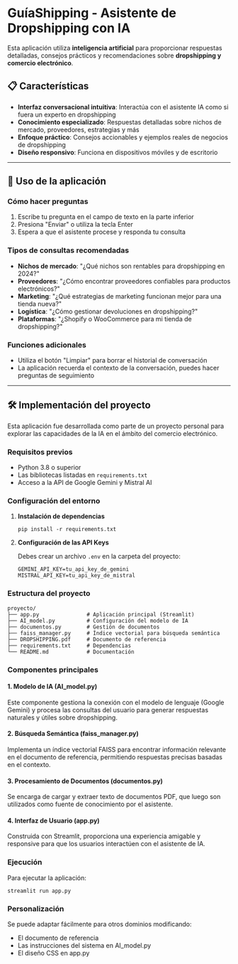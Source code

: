 # GuíaShipping - Asistente de Dropshipping con IA

Esta aplicación utiliza **inteligencia artificial** para proporcionar respuestas detalladas, consejos prácticos y recomendaciones sobre **dropshipping y comercio electrónico**.

## 📋 Características

- **Interfaz conversacional intuitiva**: Interactúa con el asistente IA como si fuera un experto en dropshipping
- **Conocimiento especializado**: Respuestas detalladas sobre nichos de mercado, proveedores, estrategias y más
- **Enfoque práctico**: Consejos accionables y ejemplos reales de negocios de dropshipping
- **Diseño responsivo**: Funciona en dispositivos móviles y de escritorio

---

## 🚀 Uso de la aplicación

### Cómo hacer preguntas
1. Escribe tu pregunta en el campo de texto en la parte inferior
2. Presiona "Enviar" o utiliza la tecla Enter
3. Espera a que el asistente procese y responda tu consulta

### Tipos de consultas recomendadas
- **Nichos de mercado**: "¿Qué nichos son rentables para dropshipping en 2024?"
- **Proveedores**: "¿Cómo encontrar proveedores confiables para productos electrónicos?"
- **Marketing**: "¿Qué estrategias de marketing funcionan mejor para una tienda nueva?"
- **Logística**: "¿Cómo gestionar devoluciones en dropshipping?"
- **Plataformas**: "¿Shopify o WooCommerce para mi tienda de dropshipping?"

### Funciones adicionales
- Utiliza el botón "Limpiar" para borrar el historial de conversación
- La aplicación recuerda el contexto de la conversación, puedes hacer preguntas de seguimiento

---

## 🛠️ Implementación del proyecto

Esta aplicación fue desarrollada como parte de un proyecto personal para explorar las capacidades de la IA en el ámbito del comercio electrónico.

### Requisitos previos
- Python 3.8 o superior
- Las bibliotecas listadas en `requirements.txt`
- Acceso a la API de Google Gemini y Mistral AI

### Configuración del entorno

1. **Instalación de dependencias**
   ```
   pip install -r requirements.txt
   ```

2. **Configuración de las API Keys**
   
   Debes crear un archivo `.env` en la carpeta del proyecto:
   ```
   GEMINI_API_KEY=tu_api_key_de_gemini
   MISTRAL_API_KEY=tu_api_key_de_mistral
   ```

### Estructura del proyecto

```
proyecto/
├── app.py               # Aplicación principal (Streamlit)
├── AI_model.py          # Configuración del modelo de IA
├── documentos.py        # Gestión de documentos
├── faiss_manager.py     # Índice vectorial para búsqueda semántica
├── DROPSHIPPING.pdf     # Documento de referencia
├── requirements.txt     # Dependencias
└── README.md            # Documentación
```

### Componentes principales

#### 1. Modelo de IA (AI_model.py)
Este componente gestiona la conexión con el modelo de lenguaje (Google Gemini) y procesa las consultas del usuario para generar respuestas naturales y útiles sobre dropshipping.

#### 2. Búsqueda Semántica (faiss_manager.py)
Implementa un índice vectorial FAISS para encontrar información relevante en el documento de referencia, permitiendo respuestas precisas basadas en el contexto.

#### 3. Procesamiento de Documentos (documentos.py)
Se encarga de cargar y extraer texto de documentos PDF, que luego son utilizados como fuente de conocimiento por el asistente.

#### 4. Interfaz de Usuario (app.py)
Construida con Streamlit, proporciona una experiencia amigable y responsive para que los usuarios interactúen con el asistente de IA.

### Ejecución

Para ejecutar la aplicación:
```
streamlit run app.py
```

### Personalización

Se puede adaptar fácilmente para otros dominios modificando:
- El documento de referencia
- Las instrucciones del sistema en AI_model.py
- El diseño CSS en app.py
